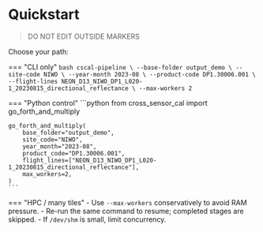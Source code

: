 # Quickstart

> DO NOT EDIT OUTSIDE MARKERS
<!-- FILLME:START -->
Choose your path:

=== "CLI only"
    ```bash
    cscal-pipeline \
      --base-folder output_demo \
      --site-code NIWO \
      --year-month 2023-08 \
      --product-code DP1.30006.001 \
      --flight-lines NEON_D13_NIWO_DP1_L020-1_20230815_directional_reflectance \
      --max-workers 2
    ```

=== "Python control"
    ```python
    from cross_sensor_cal import go_forth_and_multiply

    go_forth_and_multiply(
        base_folder="output_demo",
        site_code="NIWO",
        year_month="2023-08",
        product_code="DP1.30006.001",
        flight_lines=["NEON_D13_NIWO_DP1_L020-1_20230815_directional_reflectance"],
        max_workers=2,
    )
    ```

=== "HPC / many tiles"
    - Use `--max-workers` conservatively to avoid RAM pressure.
    - Re-run the same command to resume; completed stages are skipped.
    - If `/dev/shm` is small, limit concurrency.
<!-- FILLME:END -->
